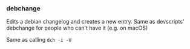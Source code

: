 ### debchange

Edits a debian changelog and creates a new entry. Same as devscripts' debchange for people who can't have it (e.g. on macOS)

Same as calling `dch -i -U`
